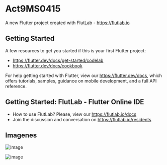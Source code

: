 # Act9MS0415

A new Flutter project created with FlutLab - https://flutlab.io

## Getting Started

A few resources to get you started if this is your first Flutter project:

- https://flutter.dev/docs/get-started/codelab
- https://flutter.dev/docs/cookbook

For help getting started with Flutter, view our
https://flutter.dev/docs, which offers tutorials,
samples, guidance on mobile development, and a full API reference.

## Getting Started: FlutLab - Flutter Online IDE

- How to use FlutLab? Please, view our https://flutlab.io/docs
- Join the discussion and conversation on https://flutlab.io/residents

## Imagenes

![image](https://github.com/SantosM128/ACt9DisUI/assets/144056309/c5866045-3aa4-497c-bf72-3be54b44a849)

![image](https://github.com/SantosM128/ACt9DisUI/assets/144056309/db9fc670-6161-46bd-b867-6df07c6b308d)
